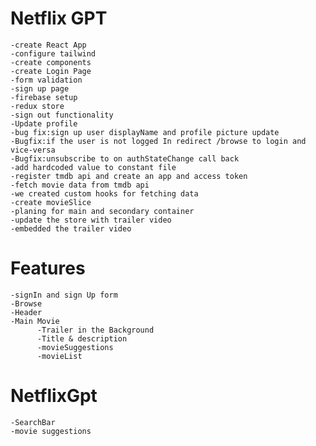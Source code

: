 # Netflix GPT

    -create React App
    -configure tailwind
    -create components
    -create Login Page
    -form validation
    -sign up page
    -firebase setup
    -redux store
    -sign out functionality
    -Update profile
    -bug fix:sign up user displayName and profile picture update
    -Bugfix:if the user is not logged In redirect /browse to login and vice-versa
    -Bugfix:unsubscribe to on authStateChange call back
    -add hardcoded value to constant file
    -register tmdb api and create an app and access token
    -fetch movie data from tmdb api
    -we created custom hooks for fetching data
    -create movieSlice
    -planing for main and secondary container
    -update the store with trailer video
    -embedded the trailer video
    
    


# Features
    -signIn and sign Up form
    -Browse
    -Header
    -Main Movie
          -Trailer in the Background
          -Title & description
          -movieSuggestions
          -movieList

# NetflixGpt

    -SearchBar
    -movie suggestions

